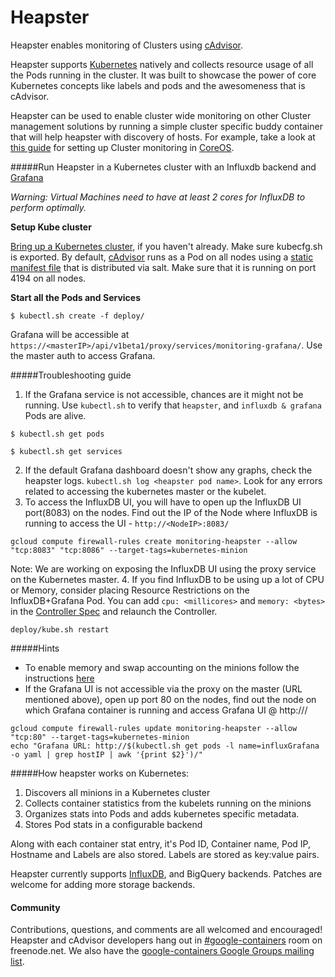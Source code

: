 Heapster
===========

Heapster enables monitoring of Clusters using [cAdvisor](https://github.com/google/cadvisor).

Heapster supports [Kubernetes](https://github.com/GoogleCloudPlatform/kubernetes) natively and collects resource usage of all the Pods running in the cluster. It was built to showcase the power of core Kubernetes concepts like labels and pods and the awesomeness that is cAdvisor. 

Heapster can be used to enable cluster wide monitoring on other Cluster management solutions by running a simple cluster specific buddy container that will help heapster with discovery of hosts. For example, take a look at [this guide](clusters/coreos/README.md) for setting up Cluster monitoring in [CoreOS](https://coreos.com).

#####Run Heapster in a Kubernetes cluster with an Influxdb backend and [Grafana](http://grafana.org/docs/features/influxdb)

_Warning: Virtual Machines need to have at least 2 cores for InfluxDB to perform optimally._

**Setup Kube cluster**

 [Bring up a Kubernetes cluster](https://github.com/GoogleCloudPlatform/kubernetes), if you haven't already. Make sure kubecfg.sh is exported. By default, [cAdvisor](https://github.com/google/cadvisor) runs as a Pod on all nodes using a [static manifest file](https://github.com/GoogleCloudPlatform/kubernetes/blob/master/cluster/saltbase/salt/cadvisor/cadvisor.manifest#L1) that is distributed via salt. Make sure that it is running on port 4194 on all nodes.

**Start all the Pods and Services**

```shell
$ kubectl.sh create -f deploy/
```

Grafana will be accessible at `https://<masterIP>/api/v1beta1/proxy/services/monitoring-grafana/`. Use the master auth to access Grafana.

#####Troubleshooting guide

1. If the Grafana service is not accessible, chances are it might not be running. Use `kubectl.sh` to verify that `heapster`, and `influxdb & grafana` Pods are alive.
```shell
$ kubectl.sh get pods
```
```shell
$ kubectl.sh get services
```
2. If the default Grafana dashboard doesn't show any graphs, check the heapster logs. `kubectl.sh log <heapster pod name>`. Look for any errors related to accessing the kubernetes master or the kubelet.
3. To access the InfluxDB UI, you will have to open up the InfluxDB UI port(8083) on the nodes. Find out the IP of the Node where InfluxDB is running to access the UI - `http://<NodeIP>:8083/`
```shell
gcloud compute firewall-rules create monitoring-heapster --allow "tcp:8083" "tcp:8086" --target-tags=kubernetes-minion
```
Note: We are working on exposing the InfluxDB UI using the proxy service on the Kubernetes master.
4. If you find InfluxDB to be using up a lot of CPU or Memory, consider placing Resource Restrictions on the InfluxDB+Grafana Pod. You can add `cpu: <millicores>` and `memory: <bytes>` in the [Controller Spec](deploy/influxdb-grafana-controller.yaml) and relaunch the Controller.
```shell
deploy/kube.sh restart
```

#####Hints
* To enable memory and swap accounting on the minions follow the instructions [here](https://docs.docker.com/installation/ubuntulinux/#memory-and-swap-accounting)
* If the Grafana UI is not accessible via the proxy on the master (URL mentioned above), open up port 80 on the nodes, find out the node on which Grafana container is running and access Grafana UI @ http://<minion-ip>/
```shell
gcloud compute firewall-rules update monitoring-heapster --allow "tcp:80" --target-tags=kubernetes-minion
echo "Grafana URL: http://$(kubectl.sh get pods -l name=influxGrafana -o yaml | grep hostIP | awk '{print $2}')/"
```

#####How heapster works on Kubernetes:
1. Discovers all minions in a Kubernetes cluster
2. Collects container statistics from the kubelets running on the minions
2. Organizes stats into Pods and adds kubernetes specific metadata.
3. Stores Pod stats in a configurable backend

Along with each container stat entry, it's Pod ID, Container name, Pod IP, Hostname and Labels are also stored. Labels are stored as key:value pairs.

Heapster currently supports [InfluxDB](http://influxdb.com), and BigQuery backends. Patches are welcome for adding more storage backends.

#### Community

Contributions, questions, and comments are all welcomed and encouraged! Heapster and cAdvisor developers hang out in [#google-containers](http://webchat.freenode.net/?channels=google-containers) room on freenode.net.  We also have the [google-containers Google Groups mailing list](https://groups.google.com/forum/#!forum/google-containers).
